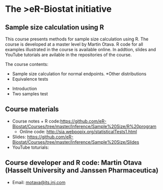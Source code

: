 # The >eR-Biostat initiative
## Sample size calculation using R

This course presents methods for sample size calculation using R. The course is developed at a master level by Martin Otava.
R code for all examples illustrated in the course is available online. In addtion, slides and YouTube tutorials are avilable in the repositories of the course.

The course contents:
* Sample size calculation for normal endpoints.
*Other distributions
 * Equivalence tests
  + Introduction
  + Two samples test
 ## Course materials
* Course notes + R code:https://github.com/eR-Biostat/Courses/tree/master/Inference/Sample%20Size/R%20program
  + Online code: http://sia.webpopix.org/statisticalTests1.html
* Slides: https://github.com/eR-Biostat/Courses/tree/master/Inference/Sample%20Size/Slides
* YouTube toturials: 

## Course developer and R code:  Martin Otava  (Hasselt University and Janssen Pharmaceutica) 
* Email: motava@its.jnj.com
